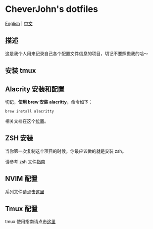 # CheverJohn's dotfiles

[English](./README.md) | [中文](./README-zh.md)

## 描述

这是我个人用来记录自己各个配置文件信息的项目，切记不要照搬我的哈～

## 安装 tmux

## Alacrity 安装和配置

切记，**使用 brew 安装 alacritty**，命令如下：

```shell
brew install alacritty
```

相关文档在这个[位置](./alacritty/README.md)。

## ZSH 安装

当你第一次复制这个项目的时候。你最应该做的就是安装 zsh。

请参考 zsh 文件[指南](./zsh/README.md)

## NVIM 配置

系列文件请点击[这里](https://github.com/Chever-John/AstroNvim)

## Tmux 配置

tmux 使用指南请点击[这里](README_for_tmux.md)
